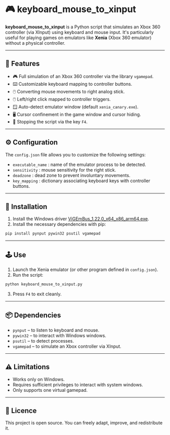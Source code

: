 # 🎮 keyboard_mouse_to_xinput

**keyboard_mouse_to_xinput** is a Python script that simulates an Xbox 360 controller (via XInput) using keyboard and mouse input. It's particularly useful for playing games on emulators like **Xenia** (Xbox 360 emulator) without a physical controller.

---

## 🧩 Features

- 🎮 Full simulation of an Xbox 360 controller via the library `vgamepad`.
- ⌨️ Customizable keyboard mapping to controller buttons.
- 🖱️ Converting mouse movements to right analog stick.
- 🖱️ Left/right click mapped to controller triggers.
- 🪟 Auto-detect emulator window (default `xenia_canary.exe`).
- 🖥️ Cursor confinement in the game window and cursor hiding.
- 🛑 Stopping the script via the key `F4`.

---

## ⚙️ Configuration

The `config.json` file allows you to customize the following settings:

- `executable_name` : name of the emulator process to be detected.
- `sensitivity` : mouse sensitivity for the right stick.
- `deadzone` : dead zone to prevent involuntary movements.
- `key_mapping` : dictionary associating keyboard keys with controller buttons.

---

## 🚀 Installation

1. Install the Windows driver [ViGEmBus_1.22.0_x64_x86_arm64.exe](https://github.com/ton-utilisateur/ton-projet/releases/download/v1.0/monprogramme).
2. Install the necessary dependencies with pip:

```bash
pip install pynput pywin32 psutil vgamepad
```

---

## 🕹️ Use

1. Launch the Xenia emulator (or other program defined in `config.json`).
2. Run the script:

```bash
python keyboard_mouse_to_xinput.py
```

3. Press `F4` to exit cleanly.

---

## 📦 Dependencies

- `pynput` – to listen to keyboard and mouse.
- `pywin32` – to interact with Windows windows.
- `psutil` – to detect processes.
- `vgamepad` – to simulate an Xbox controller via XInput.

---

## ⚠️ Limitations

- Works only on Windows.
- Requires sufficient privileges to interact with system windows.
- Only supports one virtual gamepad.

---

## 📄 Licence

This project is open source. You can freely adapt, improve, and redistribute it.

